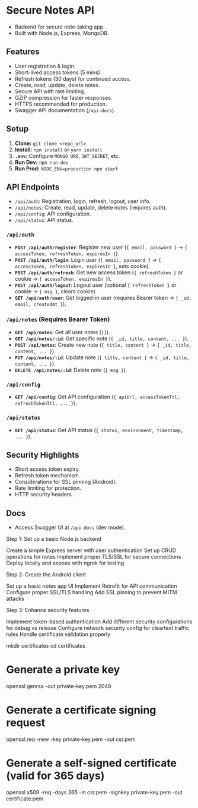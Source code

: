 # Secure Notes API

- Backend for secure note-taking app.
- Built with Node.js, Express, MongoDB.

## Features

- User registration & login.
- Short-lived access tokens (5 mins).
- Refresh tokens (30 days) for continued access.
- Create, read, update, delete notes.
- Secure API with rate limiting.
- GZIP compression for faster responses.
- HTTPS recommended for production.
- Swagger API documentation (`/api-docs`).

## Setup

1. **Clone:** `git clone <repo_url>`
2. **Install:** `npm install` or `yarn install`
3. **`.env`:** Configure `MONGO_URI`, `JWT_SECRET`, etc.
4. **Run Dev:** `npm run dev`
5. **Run Prod:** `NODE_ENV=production npm start`

## API Endpoints

- `/api/auth`: Registration, login, refresh, logout, user info.
- `/api/notes`: Create, read, update, delete notes (requires auth).
- `/api/config`: API configuration.
- `/api/status`: API status.

### `/api/auth`

- **`POST /api/auth/register`**: Register new user (`{ email, password }` -> `{ accessToken, refreshToken, expiresIn }`).
- **`POST /api/auth/login`**: Login user (`{ email, password }` -> `{ accessToken, refreshToken, expiresIn }`, sets cookie).
- **`POST /api/auth/refresh`**: Get new access token (`{ refreshToken }` or cookie -> `{ accessToken, expiresIn }`).
- **`POST /api/auth/logout`**: Logout user (optional `{ refreshToken }` or cookie -> `{ msg }`, clears cookie).
- **`GET /api/auth/user`**: Get logged-in user (requires Bearer token -> `{ _id, email, createdAt }`).

### `/api/notes` (Requires Bearer Token)

- **`GET /api/notes`**: Get all user notes (`[]`).
- **`GET /api/notes/:id`**: Get specific note (`{ _id, title, content, ... }`).
- **`POST /api/notes`**: Create new note (`{ title, content }` -> `{ _id, title, content, ... }`).
- **`PUT /api/notes/:id`**: Update note (`{ title, content }` -> `{ _id, title, content, ... }`).
- **`DELETE /api/notes/:id`**: Delete note (`{ msg }`).

### `/api/config`

- **`GET /api/config`**: Get API configuration (`{ apiUrl, accessTokenTtl, refreshTokenTtl, ... }`).

### `/api/status`

- **`GET /api/status`**: Get API status (`{ status, environment, timestamp, ... }`).


## Security Highlights

- Short access token expiry.
- Refresh token mechanism.
- Considerations for SSL pinning (Android).
- Rate limiting for protection.
- HTTP security headers.

## Docs

- Access Swagger UI at `/api-docs` (dev mode).


Step 1: Set up a basic Node.js backend

Create a simple Express server with user authentication
Set up CRUD operations for notes
Implement proper TLS/SSL for secure connections
Deploy locally and expose with ngrok for testing

Step 2: Create the Android client

Set up a basic notes app UI
Implement Retrofit for API communication
Configure proper SSL/TLS handling
Add SSL pinning to prevent MITM attacks

Step 3: Enhance security features

Implement token-based authentication
Add different security configurations for debug vs release
Configure network security config for cleartext traffic rules
Handle certificate validation properly

mkdir certificates
cd certificates

# Generate a private key
openssl genrsa -out private-key.pem 2048

# Generate a certificate signing request
openssl req -new -key private-key.pem -out csr.pem

# Generate a self-signed certificate (valid for 365 days)
openssl x509 -req -days 365 -in csr.pem -signkey private-key.pem -out certificate.pem


